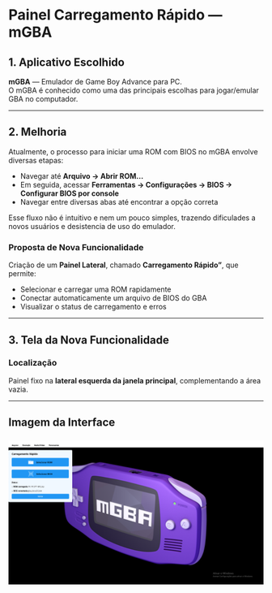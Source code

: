 # Painel Carregamento Rápido — mGBA

## 1. Aplicativo Escolhido

**mGBA** — Emulador de Game Boy Advance para PC.  
O mGBA é conhecido como uma das principais escolhas para jogar/emular GBA no computador.

---

## 2. Melhoria

Atualmente, o processo para iniciar uma ROM com BIOS no mGBA envolve diversas etapas:

- Navegar até **Arquivo → Abrir ROM…**
- Em seguida, acessar **Ferramentas → Configurações → BIOS → Configurar BIOS por console**
- Navegar entre diversas abas até encontrar a opção correta

Esse fluxo não é intuitivo e nem um pouco simples, trazendo dificulades a novos usuários e desistencia de uso do emulador.

### Proposta de Nova Funcionalidade

Criação de um **Painel Lateral**, chamado **Carregamento Rápido”**, que permite:

- Selecionar e carregar uma ROM rapidamente
- Conectar automaticamente um arquivo de BIOS do GBA
- Visualizar o status de carregamento e erros

---

## 3. Tela da Nova Funcionalidade

### Localização  
Painel fixo na **lateral esquerda da janela principal**, complementando a área vazia.

---

## Imagem da Interface

### <img src="assets/images/interfaceNova.PNG" alt="InterfaceNova">
